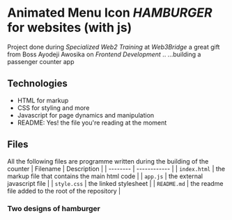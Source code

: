 # Animated Menu Icon *HAMBURGER* for websites (with js)

Project done during *Specialized Web2 Training* at *Web3Bridge* a great gift from Boss Ayodeji Awosika on *Frontend Development* .. ...building a passenger counter app

## Technologies

* HTML for markup
* CSS for styling and more
* Javascript for page dynamics and manipulation
* README: Yes! the file you're reading at the moment

## Files

All the following files are programme written during the building of the counter
| Filename | Description |
| -------- | ------------ |
| `index.html` | the markup file that contains the main html code |
| `app.js` | the external javascript file |
| `style.css` | the linked stylesheet |
| `README.md` | the readme file added to the root of the repository |

### Two designs of hamburger
